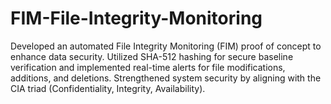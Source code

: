 # FIM-File-Integrity-Monitoring
Developed an automated File Integrity Monitoring (FIM) proof of concept to enhance data security. Utilized SHA-512 hashing for secure baseline verification and implemented real-time alerts for file modifications, additions, and deletions. Strengthened system security by aligning with the CIA triad (Confidentiality, Integrity, Availability).
